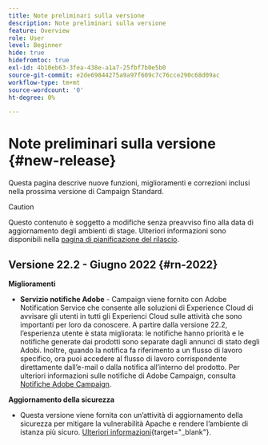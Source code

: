 ```yaml
---
title: Note preliminari sulla versione
description: Note preliminari sulla versione
feature: Overview
role: User
level: Beginner
hide: true
hidefromtoc: true
exl-id: 4b10eb63-3fea-438e-a1a7-25fbf7b0e5b0
source-git-commit: e2de69844275a9a97f609c7c76cce290c68d09ac
workflow-type: tm+mt
source-wordcount: '0'
ht-degree: 0%

---
```


# Note preliminari sulla versione {#new-release}

Questa pagina descrive nuove funzioni, miglioramenti e correzioni inclusi nella prossima versione di Campaign Standard.

>[!CAUTION]
>
> Questo contenuto è soggetto a modifiche senza preavviso fino alla data di aggiornamento degli ambienti di stage. Ulteriori informazioni sono disponibili nella [pagina di pianificazione del rilascio](../../rn/using/release-planning.md).

## Versione 22.2 - Giugno 2022 {#rn-2022}

**Miglioramenti**

* **Servizio notifiche Adobe** - Campaign viene fornito con Adobe Notification Service che consente alle soluzioni di Experience Cloud di avvisare gli utenti in tutti gli Experienci Cloud sulle attività che sono importanti per loro da conoscere. A partire dalla versione 22.2, l’esperienza utente è stata migliorata: le notifiche hanno priorità e le notifiche generate dai prodotti sono separate dagli annunci di stato degli Adobi. Inoltre, quando la notifica fa riferimento a un flusso di lavoro specifico, ora puoi accedere al flusso di lavoro corrispondente direttamente dall’e-mail o dalla notifica all’interno del prodotto.  Per ulteriori informazioni sulle notifiche di Adobe Campaign, consulta [Notifiche Adobe Campaign](../../administration/using/sending-internal-notifications.md).


**Aggiornamento della sicurezza**

* Questa versione viene fornita con un’attività di aggiornamento della sicurezza per mitigare la vulnerabilità Apache e rendere l’ambiente di istanza più sicuro. [Ulteriori informazioni](https://experienceleague.adobe.com/docs/campaign-classic/using/technotes/technote-migration/acc-apache-upgrade.html){target=&quot;_blank&quot;}.

